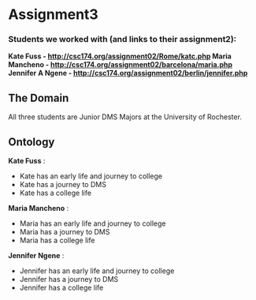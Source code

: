 # Assignment3
### Students we worked with (and links to their assignment2):

**Kate Fuss - http://csc174.org/assignment02/Rome/katc.php
Maria Mancheno - http://csc174.org/assignment02/barcelona/maria.php
Jennifer A Ngene - http://csc174.org/assignment02/berlin/jennifer.php**

##                              The Domain   

All three students are Junior DMS Majors at the University of Rochester.

## 								Ontology     

**Kate Fuss** :

- Kate has an early life and journey to college
- Kate has a journey to DMS
- Kate has a  college life

**Maria Mancheno** :

- Maria has an early life and journey to college
- Maria has a journey to DMS 
- Maria has a  college life

**Jennifer Ngene** :

- Jennifer has an early life and journey to college
- Jennifer has a journey to DMS
- Jennifer has a  college life


